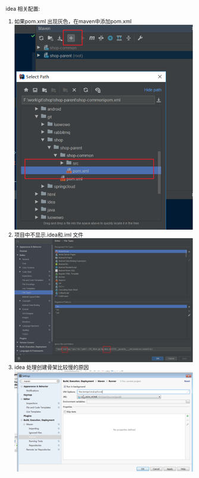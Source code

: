 idea 相关配置:
1. 如果pom.xml 出现灰色，在maven中添加pom.xml
![](assets/01_草稿-af1fa3a0.png)
2. 项目中不显示.idea和.iml 文件
![](assets/01_草稿-1e5aaffb.png)
3. idea 处理创建骨架比较慢的原因
![](assets/idea相关设置-e6f80f1e.png)
